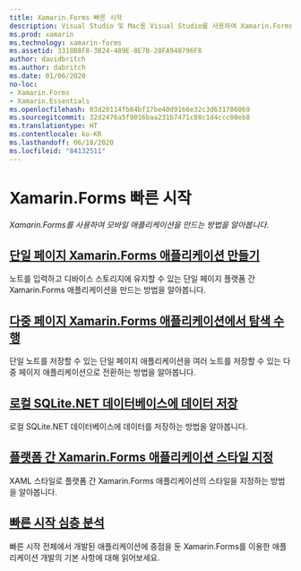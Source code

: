 ```yaml
---
title: Xamarin.Forms 빠른 시작
description: Visual Studio 및 Mac용 Visual Studio를 사용하여 Xamarin.Forms 애플리케이션을 개발하는 방법에 대한 빠른 시작.
ms.prod: xamarin
ms.technology: xamarin-forms
ms.assetid: 3318B8F8-3B24-489E-8E7B-28FA948796F8
author: davidbritch
ms.author: dabritch
ms.date: 01/06/2020
no-loc:
- Xamarin.Forms
- Xamarin.Essentials
ms.openlocfilehash: 03d20114fb84bf17be40d9166e32c3d631786069
ms.sourcegitcommit: 32d2476a5f9016baa231b7471c88c1d4ccc08eb8
ms.translationtype: HT
ms.contentlocale: ko-KR
ms.lasthandoff: 06/18/2020
ms.locfileid: "84132511"
---
```

# <a name="xamarinforms-quickstarts"></a>Xamarin.Forms 빠른 시작

_Xamarin.Forms를 사용하여 모바일 애플리케이션을 만드는 방법을 알아봅니다._

## <a name="create-a-single-page-xamarinforms-applicationsingle-pagemd"></a>[단일 페이지 Xamarin.Forms 애플리케이션 만들기](single-page.md)

노트를 입력하고 디바이스 스토리지에 유지할 수 있는 단일 페이지 플랫폼 간 Xamarin.Forms 애플리케이션을 만드는 방법을 알아봅니다.

## <a name="perform-navigation-in-a-multi-page-xamarinforms-applicationmulti-pagemd"></a>[다중 페이지 Xamarin.Forms 애플리케이션에서 탐색 수행](multi-page.md)

단일 노트를 저장할 수 있는 단일 페이지 애플리케이션을 여러 노트를 저장할 수 있는 다중 페이지 애플리케이션으로 전환하는 방법을 알아봅니다.

## <a name="store-data-in-a-local-sqlitenet-database"></a>[로컬 SQLite.NET 데이터베이스에 데이터 저장](database.md)

로컬 SQLite.NET 데이터베이스에 데이터를 저장하는 방법을 알아봅니다.

## <a name="style-a-cross-platform-xamarinforms-applicationstylingmd"></a>[플랫폼 간 Xamarin.Forms 애플리케이션 스타일 지정](styling.md)

XAML 스타일로 플랫폼 간 Xamarin.Forms 애플리케이션의 스타일을 지정하는 방법을 알아봅니다.

## <a name="quickstart-deep-dive"></a>[빠른 시작 심층 분석](deepdive.md)

빠른 시작 전체에서 개발된 애플리케이션에 중점을 둔 Xamarin.Forms를 이용한 애플리케이션 개발의 기본 사항에 대해 읽어보세요.
